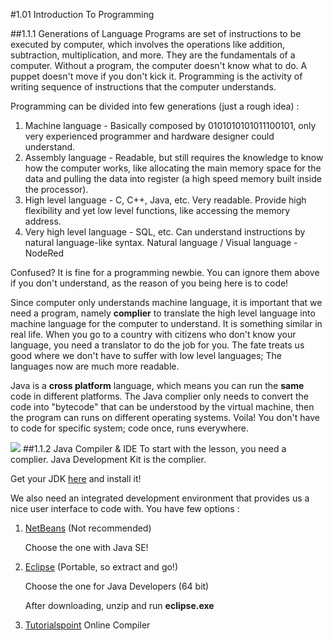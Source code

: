 ﻿#1.01 Introduction To Programming

##1.1.1 Generations of Language
Programs are set of instructions to be executed by computer, which involves the operations like addition, subtraction, multiplication, and more. They are the fundamentals of a computer. Without a program, the computer doesn't know what to do. A puppet doesn't move if you don't kick it. Programming is the activity of writing sequence of instructions that the computer understands.

Programming can be divided into few generations (just a rough idea) :

1. Machine language - Basically composed by 0101010101011100101, only very experienced programmer and hardware designer could understand.
2. Assembly language - Readable, but still requires the knowledge to know how the computer works, like allocating the main memory space for the data and pulling the data into register (a high speed memory built inside the processor).
3. High level language - C, C++, Java, etc. Very readable. Provide high flexibility and yet low level functions, like accessing the memory address.
4. Very high level language - SQL, etc. Can understand instructions by natural language-like syntax.
Natural language / Visual language - NodeRed

Confused? It is fine for a programming newbie. You can ignore them above if you don't understand, as the reason of you being here is to code!

Since computer only understands machine language, it is important that we need a program, namely **complier** to translate the high level language into machine language for the computer to understand. It is something similar in real life. When you go to a country with citizens who don't know your language, you need a translator to do the job for you. The fate treats us good where we don't have to suffer with low level languages; The languages now are much more readable.

Java is a **cross platform** language, which means you can run the **same** code in different platforms. The Java complier only needs to convert the code into "bytecode" that can be understood by the virtual machine, then the program can runs on different operating systems. Voila! You don't have to code for specific system; code once, runs everywhere.

![](http://www.careerbless.com/images/JavaArchitecture2.jpg)
##1.1.2 Java Compiler & IDE
To start with the lesson, you need a complier. Java Development Kit is the complier.

Get your JDK [here](http://www.oracle.com/technetwork/java/javase/downloads/index.html) and install it!

We also need an integrated development environment that provides us a nice user interface to code with. You have few options :

1. <a href="https://netbeans.org/downloads/index.html" target="_blank">NetBeans</a> (Not recommended)

    Choose the one with Java SE!

2. <a href="http://www.eclipse.org/downloads/eclipse-packages" target="_blank">Eclipse</a> (Portable, so extract and go!)

    Choose the one for Java Developers (64 bit)

    After downloading, unzip and run **eclipse.exe**

3. <a href="http://www.tutorialspoint.com/compile_java_online.php" target="_blank">Tutorialspoint</a>
   Online Compiler